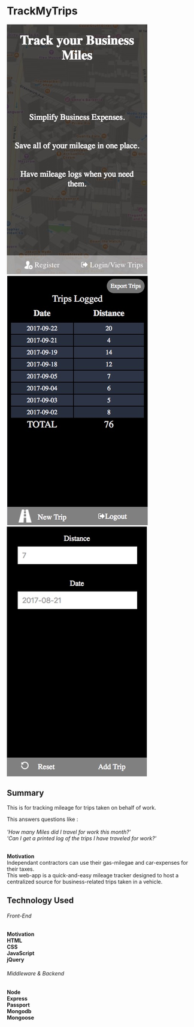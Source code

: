 # TrackMyTrips
![Alt text](splash.jpg?raw=true "Starting Out")
![Alt text](viewTrips.jpg?raw=true "View Trips")
![Alt text](add.jpg?raw=true "Add Trips")

## Summary
This is for tracking mileage for trips taken on behalf of work.

This answers questions like :<br /><br />
*'How many Miles did I travel for work this month?'*<br />
*'Can I get a printed log of the trips I have traveled for work?'*<br /><br />

**Motivation**<br />
Independant contractors can use their gas-milegae and car-expenses for their taxes. <br />
This web-app is a quick-and-easy mileage tracker designed to host a centralized source for business-related trips taken in a vehicle.
<br />

## Technology Used 
###### Front-End 
**Motivation**<br />
**HTML**<br />
**CSS**<br />
**JavaScript**<br />
**jQuery**<br />
###### Middleware & Backend 
**Node**<br />
**Express**<br />
**Passport**<br />
**Mongodb**<br />
**Mongoose**<br />